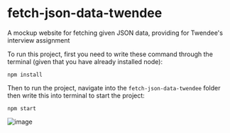 # fetch-json-data-twendee
A mockup website for fetching given JSON data, providing for Twendee's interview assignment

To run this project, first you need to write these command through the terminal (given that you have already installed node):
```
npm install
```

Then to run the project, navigate into the `fetch-json-data-twendee` folder then write this into terminal to start the project:

```
npm start
```

![image](https://user-images.githubusercontent.com/40296674/233270055-bfb1e1ea-3a21-4b57-b258-39a2f4631238.png)
